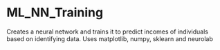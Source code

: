 # ML_NN_Training
Creates a neural network and trains it to predict incomes of individuals based on identifying data. Uses matplotlib, numpy, sklearn and neurolab
